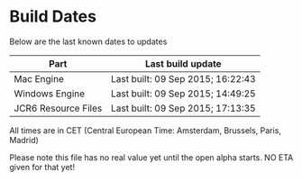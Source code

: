 # Build Dates

Below are the last known dates to updates

Part | Last build update
-----|-----
Mac Engine | Last built: 09 Sep 2015; 16:22:43
Windows Engine | Last built: 09 Sep 2015; 14:49:25
JCR6 Resource Files | Last built: 09 Sep 2015; 17:13:35
All times are in CET (Central European Time: Amsterdam, Brussels, Paris, Madrid)


Please note this file has no real value yet until the open alpha starts. NO ETA given for that yet!
